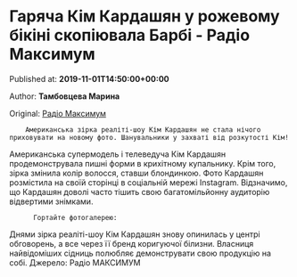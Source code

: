 
# Гаряча Кім Кардашян у рожевому бікіні скопіювала Барбі - Радіо Максимум

Published at: **2019-11-01T14:50:00+00:00**

Author: **Тамбовцева Марина**

Original: [Радіо Максимум](https://maximum.fm/garyacha-kim-kardashyan-u-rozhevomu-bikini-skopiyuvala-barbi_n168887)


        Американська зірка реаліті-шоу Кім Кардашян не стала нічого приховувати на новому фото. Шанувальники у захваті від розкутості Кім!
      
Американська супермодель і телеведуча Кім Кардашян продемонструвала пишні форми в крихітному купальнику.
Крім того, зірка змінила колір волосся, ставши блондинкою. Фото Кардашян розмістила на своїй сторінці в соціальній мережі Instagram. Відзначимо, що Кардашян доволі часто тішить свою багатомільйонну аудиторію відвертими знімками.

        
          Гортайте фотогалерею:
        
      
Днями зірка реаліті-шоу Кім Кардашян знову опинилась у центрі обговорень, а все через її бренд коригуючої білизни. Власниця найвідоміших сідниць полюбляє демонструвати свою продукцію на собі.
Джерело: Радіо МАКСИМУМ
